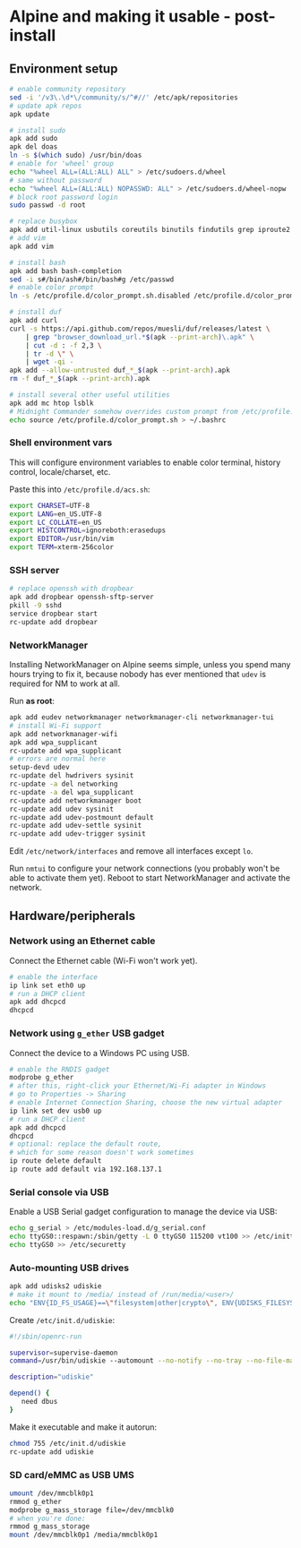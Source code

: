 # Alpine and making it usable - post-install

## Environment setup

```bash
# enable community repository
sed -i '/v3\.\d*\/community/s/^#//' /etc/apk/repositories
# update apk repos
apk update

# install sudo
apk add sudo
apk del doas
ln -s $(which sudo) /usr/bin/doas
# enable for 'wheel' group
echo "%wheel ALL=(ALL:ALL) ALL" > /etc/sudoers.d/wheel
# same without password
echo "%wheel ALL=(ALL:ALL) NOPASSWD: ALL" > /etc/sudoers.d/wheel-nopw
# block root password login
sudo passwd -d root

# replace busybox
apk add util-linux usbutils coreutils binutils findutils grep iproute2 wget less diffutils
# add vim
apk add vim

# install bash
apk add bash bash-completion
sed -i s#/bin/ash#/bin/bash#g /etc/passwd
# enable color prompt
ln -s /etc/profile.d/color_prompt.sh.disabled /etc/profile.d/color_prompt.sh

# install duf
apk add curl
curl -s https://api.github.com/repos/muesli/duf/releases/latest \
	| grep "browser_download_url.*$(apk --print-arch)\.apk" \
	| cut -d : -f 2,3 \
	| tr -d \" \
	| wget -qi -
apk add --allow-untrusted duf_*_$(apk --print-arch).apk
rm -f duf_*_$(apk --print-arch).apk

# install several other useful utilities
apk add mc htop lsblk
# Midnight Commander somehow overrides custom prompt from /etc/profile.d
echo source /etc/profile.d/color_prompt.sh > ~/.bashrc
```

### Shell environment vars

This will configure environment variables to enable color terminal, history control, locale/charset, etc.

Paste this into `/etc/profile.d/acs.sh`:

```bash
export CHARSET=UTF-8
export LANG=en_US.UTF-8
export LC_COLLATE=en_US
export HISTCONTROL=ignoreboth:erasedups
export EDITOR=/usr/bin/vim
export TERM=xterm-256color
```

### SSH server

```bash
# replace openssh with dropbear
apk add dropbear openssh-sftp-server
pkill -9 sshd
service dropbear start
rc-update add dropbear
```

### NetworkManager

Installing NetworkManager on Alpine seems simple, unless you spend many hours trying to fix it, because nobody has ever mentioned that `udev` is required for NM to work at all.

Run **as root**:
```bash
apk add eudev networkmanager networkmanager-cli networkmanager-tui
# install Wi-Fi support
apk add networkmanager-wifi
apk add wpa_supplicant
rc-update add wpa_supplicant
# errors are normal here
setup-devd udev
rc-update del hwdrivers sysinit
rc-update -a del networking
rc-update -a del wpa_supplicant
rc-update add networkmanager boot
rc-update add udev sysinit
rc-update add udev-postmount default
rc-update add udev-settle sysinit
rc-update add udev-trigger sysinit
```

Edit `/etc/network/interfaces` and remove all interfaces except `lo`.

Run `nmtui` to configure your network connections (you probably won't be able to activate them yet). Reboot to start NetworkManager and activate the network.

## Hardware/peripherals

### Network using an Ethernet cable

Connect the Ethernet cable (Wi-Fi won't work yet).

```bash
# enable the interface
ip link set eth0 up
# run a DHCP client
apk add dhcpcd
dhcpcd
```

### Network using `g_ether` USB gadget

Connect the device to a Windows PC using USB.

```bash
# enable the RNDIS gadget
modprobe g_ether
# after this, right-click your Ethernet/Wi-Fi adapter in Windows
# go to Properties -> Sharing
# enable Internet Connection Sharing, choose the new virtual adapter
ip link set dev usb0 up
# run a DHCP client
apk add dhcpcd
dhcpcd
# optional: replace the default route,
# which for some reason doesn't work sometimes
ip route delete default
ip route add default via 192.168.137.1
```

### Serial console via USB

Enable a USB Serial gadget configuration to manage the device via USB:

```bash
echo g_serial > /etc/modules-load.d/g_serial.conf
echo ttyGS0::respawn:/sbin/getty -L 0 ttyGS0 115200 vt100 >> /etc/inittab
echo ttyGS0 >> /etc/securetty
```

### Auto-mounting USB drives

```bash
apk add udisks2 udiskie
# make it mount to /media/ instead of /run/media/<user>/
echo "ENV{ID_FS_USAGE}==\"filesystem|other|crypto\", ENV{UDISKS_FILESYSTEM_SHARED}=\"1\"" > /etc/udev/rules.d/99-udisks2.rules
```

Create `/etc/init.d/udiskie`:

```bash
#!/sbin/openrc-run

supervisor=supervise-daemon
command=/usr/bin/udiskie --automount --no-notify --no-tray --no-file-manager --no-terminal

description="udiskie"

depend() {
   need dbus
}
```

Make it executable and make it autorun:

```bash
chmod 755 /etc/init.d/udiskie
rc-update add udiskie
```

### SD card/eMMC as USB UMS

```bash
umount /dev/mmcblk0p1
rmmod g_ether
modprobe g_mass_storage file=/dev/mmcblk0
# when you're done:
rmmod g_mass_storage
mount /dev/mmcblk0p1 /media/mmcblk0p1
```
